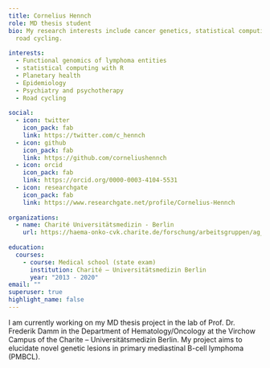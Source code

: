 ```yaml
---
title: Cornelius Hennch
role: MD thesis student
bio: My research interests include cancer genetics, statistical computing and
  road cycling.
  
interests:
  - Functional genomics of lymphoma entities
  - statistical computing with R
  - Planetary health
  - Epidemiology
  - Psychiatry and psychotherapy
  - Road cycling
  
social:
  - icon: twitter
    icon_pack: fab
    link: https://twitter.com/c_hennch
  - icon: github
    icon_pack: fab
    link: https://github.com/corneliushennch
  - icon: orcid
    icon_pack: fab
    link: https://orcid.org/0000-0003-4104-5531
  - icon: researchgate
    icon_pack: fab
    link: https://www.researchgate.net/profile/Cornelius-Hennch
    
organizations:
  - name: Charité Universitätsmedizin - Berlin
    url: https://haema-onko-cvk.charite.de/forschung/arbeitsgruppen/ag_damm/
    
education:
  courses:
    - course: Medical school (state exam)
      institution: Charité – Universitätsmedizin Berlin
      year: "2013 - 2020"
email: ""
superuser: true
highlight_name: false
---
```

I am currently working on my MD thesis project in the lab of Prof. Dr. Frederik Damm in the Department of Hematology/Oncology at the Virchow Campus of the Charite – Universitätsmedizin Berlin. My project aims to elucidate novel genetic lesions in primary mediastinal B-cell lymphoma (PMBCL).
